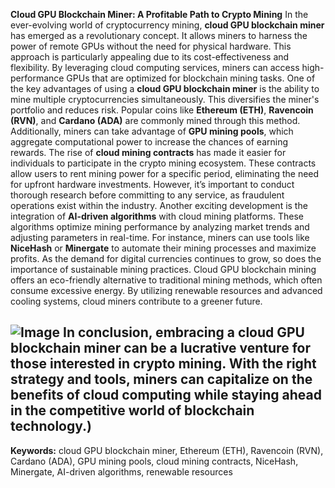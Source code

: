 **Cloud GPU Blockchain Miner: A Profitable Path to Crypto Mining**
In the ever-evolving world of cryptocurrency mining, **cloud GPU blockchain miner** has emerged as a revolutionary concept. It allows miners to harness the power of remote GPUs without the need for physical hardware. This approach is particularly appealing due to its cost-effectiveness and flexibility. By leveraging cloud computing services, miners can access high-performance GPUs that are optimized for blockchain mining tasks.
One of the key advantages of using a **cloud GPU blockchain miner** is the ability to mine multiple cryptocurrencies simultaneously. This diversifies the miner's portfolio and reduces risk. Popular coins like **Ethereum (ETH)**, **Ravencoin (RVN)**, and **Cardano (ADA)** are commonly mined through this method. Additionally, miners can take advantage of **GPU mining pools**, which aggregate computational power to increase the chances of earning rewards.
The rise of **cloud mining contracts** has made it easier for individuals to participate in the crypto mining ecosystem. These contracts allow users to rent mining power for a specific period, eliminating the need for upfront hardware investments. However, it’s important to conduct thorough research before committing to any service, as fraudulent operations exist within the industry.
Another exciting development is the integration of **AI-driven algorithms** with cloud mining platforms. These algorithms optimize mining performance by analyzing market trends and adjusting parameters in real-time. For instance, miners can use tools like **NiceHash** or **Minergate** to automate their mining processes and maximize profits.
As the demand for digital currencies continues to grow, so does the importance of sustainable mining practices. Cloud GPU blockchain mining offers an eco-friendly alternative to traditional mining methods, which often consume excessive energy. By utilizing renewable resources and advanced cooling systems, cloud miners contribute to a greener future.

![Image](https://github.com/user-attachments/assets/4a25d116-2220-4385-b08e-f287af8fcbc4)
In conclusion, embracing a **cloud GPU blockchain miner** can be a lucrative venture for those interested in crypto mining. With the right strategy and tools, miners can capitalize on the benefits of cloud computing while staying ahead in the competitive world of blockchain technology.)
---
**Keywords:** cloud GPU blockchain miner, Ethereum (ETH), Ravencoin (RVN), Cardano (ADA), GPU mining pools, cloud mining contracts, NiceHash, Minergate, AI-driven algorithms, renewable resources
